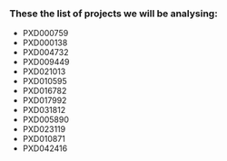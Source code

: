 ### These the list of projects we will be analysing:

- PXD000759
- PXD000138
- PXD004732
- PXD009449
- PXD021013
- PXD010595
- PXD016782
- PXD017992
- PXD031812
- PXD005890
- PXD023119
- PXD010871
- PXD042416
